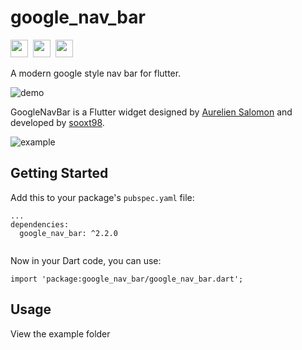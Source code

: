 # google_nav_bar


<img src="https://forthebadge.com/images/badges/built-with-love.svg" height="28px" />&nbsp;&nbsp;<img src="https://img.shields.io/badge/license-MIT-green?style=for-the-badge" height="28px" />&nbsp;&nbsp;<a href="https://pub.dev/packages/google_nav_bar"><img src="https://img.shields.io/pub/v/google_nav_bar.svg?style=for-the-badge" height="28px" /></a>

A modern google style nav bar for flutter.

![demo](https://user-images.githubusercontent.com/13378059/75704883-2a05fd80-5cf5-11ea-8a38-a98446146f40.gif)


GoogleNavBar is a Flutter widget designed by [Aurelien Salomon](https://dribbble.com/shots/5925052-Google-Bottom-Bar-Navigation-Pattern/) and developed by [sooxt98](https://www.instagram.com/sooxt98/).

![example](https://user-images.githubusercontent.com/13378059/71321360-2b47cc80-24f3-11ea-9b1b-389355ae8661.gif)


## Getting Started

Add this to your package's `pubspec.yaml` file:
```
...
dependencies:
  google_nav_bar: ^2.2.0
  
```

Now in your Dart code, you can use:
```
import 'package:google_nav_bar/google_nav_bar.dart';
```

## Usage

View the example folder
